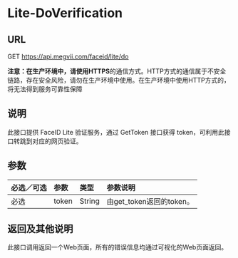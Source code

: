 # Lite-DoVerification

## URL

 GET <https://api.megvii.com/faceid/lite/do>

**注意：**在生产环境中，请使用**HTTPS**的通信方式。HTTP方式的通信属于不安全链路，存在安全风险，请勿在生产环境中使用。在生产环境中使用HTTP方式的，将无法得到服务可靠性保障

## 说明

此接口提供 FaceID Lite 验证服务，通过 GetToken 接口获得 token，可利用此接口转跳到对应的网页验证。

## 参数

| 必选／可选 | 参数  | 类型   | 参数说明                 |
| :--------- | :---- | :----- | :----------------------- |
| 必选       | token | String | 由get_token返回的token。 |

## 返回及其他说明

此接口调用返回一个Web页面，所有的错误信息均通过可视化的Web页面返回。